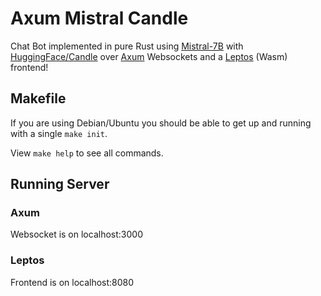 # Axum Mistral Candle

Chat Bot implemented in pure Rust using [Mistral-7B](https://mistral.ai/news/announcing-mistral-7b/) with  [HuggingFace/Candle](https://github.com/huggingface/candle/) over [Axum](https://github.com/tokio-rs/axum) Websockets and a [Leptos](https://www.leptos.dev/) (Wasm) frontend!

## Makefile

If you are using Debian/Ubuntu you should be able to get up and running with a single `make init`.

View `make help` to see all commands.

## Running Server

### Axum

Websocket is on localhost:3000

### Leptos

Frontend is on localhost:8080